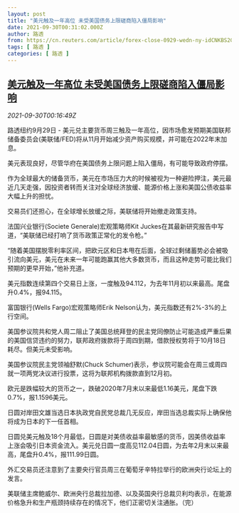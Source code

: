 ```yaml
---
layout: post
title: "美元触及一年高位 未受美国债务上限磋商陷入僵局影响"
date: 2021-09-30T00:31:02.000Z
author: 路透
from: https://cn.reuters.com/article/forex-close-0929-wedn-ny-idCNKBS2GQ00P
tags: [ 路透 ]
categories: [ 路透 ]
---
```

<!--1632961862000-->
[美元触及一年高位 未受美国债务上限磋商陷入僵局影响](https://cn.reuters.com/article/forex-close-0929-wedn-ny-idCNKBS2GQ00P)
------

<div>
<div><i>2021-09-30T00:16:49Z</i></div><p>路透纽约9月29日 - 美元兑主要货币周三触及一年高位，因市场愈发预期美国联邦储备委员会(美联储/FED)将从11月开始减少资产购买规模，并可能在2022年末加息。</p><p>美元表现良好，尽管华府在美国债务上限问题上陷入僵局，有可能导致政府停摆。</p><p>作为全球最大的储备货币，美元在市场压力大的时候被视为一种避险押注，美元最近几天走强，因投资者转而关注对全球经济放缓、能源价格上涨和美国公债收益率大幅上升的担忧。</p><p>交易员们还担心，在全球增长放缓之际，美联储将开始撤走政策支持。</p><p>法国兴业银行(Societe Generale)宏观策略师Kit Juckes在其最新研究报告中写道，“美联储已经打响了货币政策正常化的发令枪。”</p><p>“随着美国摆脱零利率区间，把欧元区和日本甩在后面，全球过剩储蓄势必会被吸引流向美元，美元在未来一年可能跑赢其他大多数货币，而且这种走势可能比我们预期的更早开始，”他补充道。</p><p>美元指数连续第四个交易日上涨，一度触及94.112，为去年11月初以来最高。尾盘升0.4%，报94.115。</p><p>富国银行(Wells Fargo)宏观策略师Erik Nelson认为，美元指数还有2%-3%的上行空间。</p><p>美国参议院共和党人周二阻止了美国总统拜登的民主党同僚防止可能造成严重后果的美国信贷违约的努力，联邦政府拨款将于周四到期，借款授权势将于10月18日耗尽。但美元未受影响。</p><p>美国参议院民主党领袖舒默(Chuck Schumer)表示，参议院可能会在周三或周四就一项两党决议进行投票，这将为联邦机构拨款直到12月初。</p><p>欧元是跌幅较大的货币之一，跌破2020年7月末以来最低1.16美元，尾盘下跌0.7%，报1.1596美元。</p><p>日圆对岸田文雄当选日本执政党自民党总裁几无反应，岸田当选总裁实际上确保他将成为日本的下一任首相。</p><p>日圆兑美元触及18个月最低，日圆是对美债收益率最敏感的货币，因美债收益率上涨会吸引日本资金流入。美元兑日圆一度高见112.04日圆，为去年2月末以来最高，尾盘升0.4%，报111.99日圆。</p><p>外汇交易员还注意到了主要央行官员周三在葡萄牙辛特拉举行的欧洲央行论坛上的发言。</p><p>美联储主席鲍威尔、欧洲央行总裁拉加德、以及英国央行总裁贝利均表示，在能源价格急升和生产瓶颈持续存在的情况下，他们正密切关注通胀。（完）</p>
</div>
